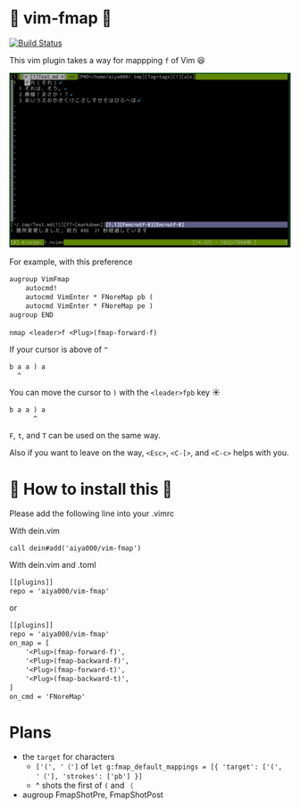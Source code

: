 # :diamond_shape_with_a_dot_inside: vim-fmap :diamond_shape_with_a_dot_inside:

[![Build Status](https://travis-ci.org/aiya000/vim-fmap.svg?branch=master)](https://travis-ci.org/aiya000/vim-fmap)

This vim plugin takes a way for mappping `f` of Vim :laughing:

![sample](sample.gif)

For example, with this preference

```vim
augroup VimFmap
    autocmd!
    autocmd VimEnter * FNoreMap pb (
    autocmd VimEnter * FNoreMap pe )
augroup END

nmap <leader>f <Plug>(fmap-forward-f)
```

If your cursor is above of `^`

```
b a a ) a
  ^
```

You can move the cursor to `)` with the `<leader>fpb` key :sunny:

```
b a a ) a
      ^
```

`F`, `t`, and `T` can be used on the same way.

Also if you want to leave on the way,
`<Esc>`, `<C-[>`, and `<C-c>` helps with you.

# :gift: How to install this :gift:

Please add the following line into your .vimrc

With dein.vim

```vim
call dein#add('aiya000/vim-fmap')
```

With dein.vim and .toml

```vim
[[plugins]]
repo = 'aiya000/vim-fmap'
```

or

```vim
[[plugins]]
repo = 'aiya000/vim-fmap'
on_map = [
    '<Plug>(fmap-forward-f)',
    '<Plug>(fmap-backward-f)',
    '<Plug>(fmap-forward-t)',
    '<Plug>(fmap-backward-t)',
]
on_cmd = 'FNoreMap'
```

# Plans

- the `target` for characters
    - `['(', '（']` of `let g:fmap_default_mappings = [{ 'target': ['(', '（'], 'strokes': ['pb'] }]`
    - ^ shots the first of `(` and `（`
- augroup FmapShotPre, FmapShotPost
